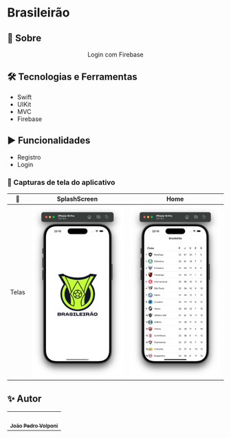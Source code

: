 # Brasileirão

## 📒 Sobre
<p align="center">Login com Firebase</p>

## 🛠️ Tecnologias e Ferramentas
- Swift
- UIKit
- MVC
- Firebase

## ▶️ Funcionalidades
- Registro
- Login

### 📱 Capturas de tela do aplicativo

|       🍏       |              SplashScreen               |             Home               |
| :------------: | :----------------------------------------: | :---------------------------------------: |
| Telas | <img src="https://github.com/JoaoPedroVolponi/Assets/blob/main/swift/brasileirao/splashScreen.png" width="220px;" height="400" /> | <img src="https://github.com/JoaoPedroVolponi/Assets/blob/main/swift/brasileirao/Home.png" width="220px;" height="400" /> | />

## ✨ Autor
<!-- ALL-CONTRIBUTORS-LIST:START - Do not remove or modify this section -->
<!-- prettier-ignore-start -->
<!-- markdownlint-disable -->
<table>
  <tr>
    <td align="center">
      <a href="https://github.com/JoaoPedroVolponi">
        <img src="https://avatars.githubusercontent.com/u/98360987?v=4" width="100px;" alt=""/>
        <br />
        <sub>
          <b>João Pedro Volponi</b>
        </sub>
      </a>
      <br />
    </td>
  </tr>
</table>

<!-- markdownlint-enable -->
<!-- prettier-ignore-end -->
<!-- ALL-CONTRIBUTORS-LIST:END -->
